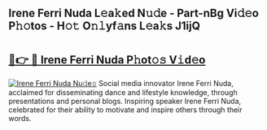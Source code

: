 ## Irene Ferri Nuda L𝚎a𝚔ed N𝚞𝚍e - Part-nBg Vi𝚍𝚎o P𝚑𝚘tos - H𝚘𝚝 O𝚗𝚕yf𝚊ns L𝚎a𝚔s J1ijQ

# <h2><a href="http://kfdpve.oniu.top/?m=Irene+Ferri+Nuda">🔗👉 🔴 Irene Ferri Nuda P𝚑ot𝚘𝚜 V𝚒d𝚎o</a></h2>

[![Irene Ferri Nuda Nu𝚍e𝚜](https://i.imgur.com/0qMVB7G.gif)](http://kfdpve.oniu.top/?m=Irene+Ferri+Nuda)
Social media innovator Irene Ferri Nuda, acclaimed for disseminating dance and lifestyle knowledge, through presentations and personal blogs. Inspiring speaker Irene Ferri Nuda, celebrated for their ability to motivate and inspire others through their words.  
